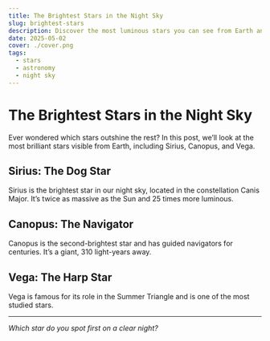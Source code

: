 ```yaml
---
title: The Brightest Stars in the Night Sky
slug: brightest-stars
description: Discover the most luminous stars you can see from Earth and what makes them shine so bright.
date: 2025-05-02
cover: ./cover.png
tags:
  - stars
  - astronomy
  - night sky
---
```


# The Brightest Stars in the Night Sky

Ever wondered which stars outshine the rest? In this post, we’ll look at the most brilliant stars visible from Earth, including Sirius, Canopus, and Vega.

## Sirius: The Dog Star
Sirius is the brightest star in our night sky, located in the constellation Canis Major. It’s twice as massive as the Sun and 25 times more luminous.

## Canopus: The Navigator
Canopus is the second-brightest star and has guided navigators for centuries. It’s a giant, 310 light-years away.

## Vega: The Harp Star
Vega is famous for its role in the Summer Triangle and is one of the most studied stars.

---

*Which star do you spot first on a clear night?*
